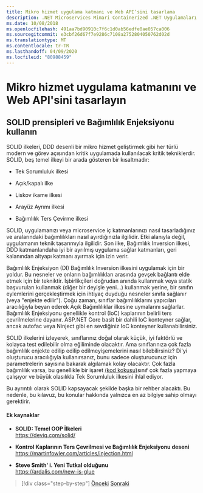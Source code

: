```yaml
---
title: Mikro hizmet uygulama katmanı ve Web API’sini tasarlama
description: .NET Microservices Mimari Containerized .NET Uygulamaları için | Uygulama katmanının tasarımına ilişkin SOLID ilkelerinden kısa bir söz.
ms.date: 10/08/2018
ms.openlocfilehash: 491aa7bd90910c7f6c1d0ab56edfe0ae057ca006
ms.sourcegitcommit: e3cbf26d67f7e9286c7108a2752804050762d02d
ms.translationtype: MT
ms.contentlocale: tr-TR
ms.lasthandoff: 04/09/2020
ms.locfileid: "80988459"
---
```

# <a name="design-the-microservice-application-layer-and-web-api"></a>Mikro hizmet uygulama katmanını ve Web API'sini tasarlayın

## <a name="use-solid-principles-and-dependency-injection"></a>SOLID prensipleri ve Bağımlılık Enjeksiyonu kullanın

SOLID ilkeleri, DDD desenli bir mikro hizmet geliştirmek gibi her türlü modern ve görev açısından kritik uygulamada kullanılacak kritik tekniklerdir. SOLID, beş temel ilkeyi bir arada gösteren bir kısaltmadır:

- Tek Sorumluluk ilkesi

- Açık/kapalı ilke

- Liskov ikame ilkesi

- Arayüz Ayrımı ilkesi

- Bağımlılık Ters Çevirme ilkesi

SOLID, uygulamanızı veya microservice iç katmanlarınızı nasıl tasarladığınız ve aralarındaki bağımlılıkları nasıl ayırdığınızla ilgilidir. Etki alanıyla değil, uygulamanın teknik tasarımıyla ilgilidir. Son ilke, Bağımlılık Inversion ilkesi, DDD katmanlarıdaha iyi bir ayrılmış uygulama sağlar katmanları, geri kalanından altyapı katmanı ayırmak için izin verir.

Bağımlılık Enjeksiyon (DI) Bağımlılık Inversion ilkesini uygulamak için bir yoldur. Bu nesneler ve onların bağımlılıkları arasında gevşek bağlantı elde etmek için bir tekniktir. İşbirlikçileri doğrudan anında kullanmak veya statik başvuruları kullanmak (diğer bir deyişle yeni...) kullanmak yerine, bir sınıfın eylemlerini gerçekleştirmek için ihtiyaç duyduğu nesneler sınıfa sağlanır (veya "enjekte edilir"). Çoğu zaman, sınıflar bağımlılıklarını yapıcıları aracılığıyla beyan ederek Açık Bağımlılıklar ilkesine uymalarını sağlarlar. Bağımlılık Enjeksiyonu genellikle kontrol (IoC) kaplarının belirli ters çevrilmelerine dayanır. ASP.NET Core basit bir dahili IoC konteyner sağlar, ancak autofac veya Ninject gibi en sevdiğiniz IoC konteyner kullanabilirsiniz.

SOLID ilkelerini izleyerek, sınıflarınız doğal olarak küçük, iyi faktörlü ve kolayca test edilebilir olma eğiliminde olacaktır. Ama sınıflarınıza çok fazla bağımlılık enjekte edilip edilip edilmeyişemelerini nasıl bilebilirsiniz? Di'yi oluşturucu aracılığıyla kullanırsanız, bunu sadece oluşturucunuz için parametrelerin sayısına bakarak algılamak kolay olacaktır. Çok fazla bağımlılık varsa, bu genellikle bir işaret [(kod kokusu)](https://deviq.com/code-smells/)sınıf çok fazla yapmaya çalışıyor ve büyük olasılıkla Tek Sorumluluk ilkesini ihlal ediyor.

Bu ayrıntılı olarak SOLID kapsayacak şekilde başka bir rehber alacaktı. Bu nedenle, bu kılavuz, bu konular hakkında yalnızca en az bilgiye sahip olmayı gerektirir.

#### <a name="additional-resources"></a>Ek kaynaklar

- **SOLID: Temel OOP İlkeleri** \
  <https://deviq.com/solid/>

- **Kontrol Kaplarının Ters Çevrilmesi ve Bağımlılık Enjeksiyonu deseni** \
  <https://martinfowler.com/articles/injection.html>

- **Steve Smith' i. Yeni Tutkal olduğunu** \
  <https://ardalis.com/new-is-glue>

> [!div class="step-by-step"]
> [Önceki](nosql-database-persistence-infrastructure.md)
> [Sonraki](microservice-application-layer-implementation-web-api.md)
